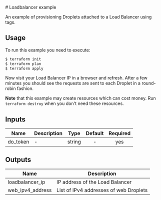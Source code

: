 # Loadbalancer example

An example of provisioning Droplets attached to a Load Balancer using tags.

## Usage

To run this example you need to execute:

```bash
$ terraform init
$ terraform plan
$ terraform apply
```

Now visit your Load Balancer IP in a browser and refresh. After a few minutes
you should see the requests are sent to each Droplet in a round-robin fashion.

**Note** that this example may create resources which can cost money.
Run `terraform destroy` when you don't need these resources.

<!-- BEGINNING OF PRE-COMMIT-TERRAFORM DOCS HOOK -->
## Inputs

| Name | Description | Type | Default | Required |
|------|-------------|:----:|:-----:|:-----:|
| do\_token | - | string | - | yes |

## Outputs

| Name | Description |
|------|-------------|
| loadbalancer\_ip | IP address of the Load Balancer |
| web\_ipv4\_address | List of IPv4 addresses of web Droplets |

<!-- END OF PRE-COMMIT-TERRAFORM DOCS HOOK -->
